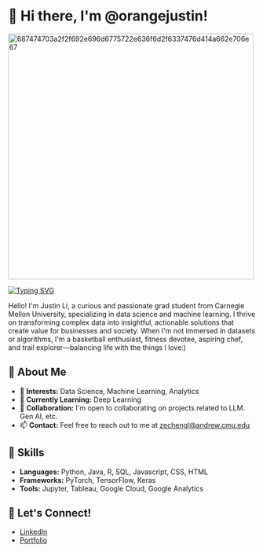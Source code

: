 # 👋 Hi there, I'm @orangejustin!

<img width="500" alt="687474703a2f2f692e696d6775722e636f6d2f6337476d414a662e706e67" src="https://github.com/orangejustin/orangejustin/assets/81987214/bac618af-1b17-42ba-bc47-6357456002c0">

<a href="https://git.io/typing-svg"><img src="https://readme-typing-svg.demolab.com?font=Fira+Code&pause=1000&color=F78B04&background=FF975E00&random=false&width=435&lines=Find+true+through+real+distribution.;Find+real+distribution+through+data." alt="Typing SVG" /></a>

Hello! I'm Justin Li, a curious and passionate grad student from Carnegie Mellon University, specializing in data science and machine learning. I thrive on transforming complex data into insightful, actionable solutions that create value for businesses and society. When I'm not immersed in datasets or algorithms, I'm a basketball enthusiast, fitness devotee, aspiring chef, and trail explorer—balancing life with the things I love:)

## 🌟 About Me

- 👀 **Interests:** Data Science, Machine Learning, Analytics
- 🌱 **Currently Learning:** Deep Learning
- 💞️ **Collaboration:** I'm open to collaborating on projects related to LLM. Gen AI, etc.
- 📫 **Contact:** Feel free to reach out to me at [zechengl@andrew.cmu.edu](mailto:zechengl@andrew.cmu.edu)

## 🚀 Skills

- **Languages:** Python, Java, R, SQL, Javascript, CSS, HTML
- **Frameworks:** PyTorch, TensorFlow, Keras
- **Tools:** Jupyter, Tableau, Google Cloud, Google Analytics

## 🤝 Let's Connect!

- [LinkedIn](https://www.linkedin.com/in/zecheng-li-664536213/)
- [Portfolio](https://orangejustin.github.io/)
